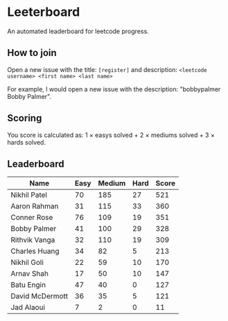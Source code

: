 # Leeterboard

An automated leaderboard for leetcode progress.

## How to join

Open a new issue with the title: `[register]` and description:
`<leetcode username> <first name> <last name>`

For example, I would open a new issue with the description: "bobbypalmer Bobby Palmer".

## Scoring

You score is calculated as:
1 $\times$ easys solved + 2 $\times$ mediums solved + 3 $\times$ hards solved.

## Leaderboard
| Name | Easy | Medium | Hard | Score |
| --- | --- | --- | --- | --- |
| Nikhil Patel | 70 | 185 | 27 | 521 |
| Aaron Rahman | 31 | 115 | 33 | 360 |
| Conner Rose | 76 | 109 | 19 | 351 |
| Bobby Palmer | 41 | 100 | 29 | 328 |
| Rithvik Vanga | 32 | 110 | 19 | 309 |
| Charles Huang | 34 | 82 | 5 | 213 |
| Nikhil Goli | 22 | 59 | 10 | 170 |
| Arnav Shah | 17 | 50 | 10 | 147 |
| Batu Engin | 47 | 40 | 0 | 127 |
| David McDermott | 36 | 35 | 5 | 121 |
| Jad Alaoui | 7 | 2 | 0 | 11 |
